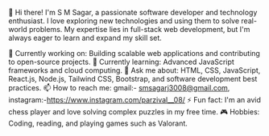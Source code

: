 👋 Hi there! I'm S M Sagar, a passionate software developer and technology enthusiast. I love exploring new technologies and using them to solve real-world problems. My expertise lies in full-stack web development, but I'm always eager to learn and expand my skill set.

🔭 Currently working on: Building scalable web applications and contributing to open-source projects.
🌱 Currently learning: Advanced JavaScript frameworks and cloud computing.
💬 Ask me about: HTML, CSS, JavaScript, React.js, Node.js, Tailwind CSS, Bootstrap, and software development best practices.
📫 How to reach me: gmail:- smsagarj3008@gmail.com, instagram:-https://www.instagram.com/parzival__08/
⚡ Fun fact: I'm an avid chess player and love solving complex puzzles in my free time.
🎮 Hobbies: Coding, reading, and playing games such as Valorant.

<!---
parzivalsagar/parzivalsagar is a ✨ special ✨ repository because its `README.md` (this file) appears on your GitHub profile.
You can click the Preview link to take a look at your changes.
--->
